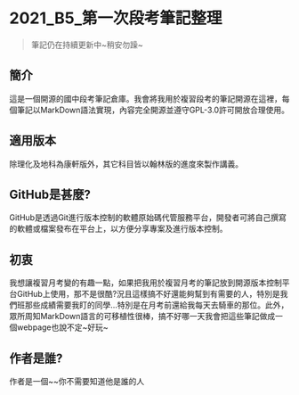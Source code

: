 # 2021_B5_第一次段考筆記整理
>筆記仍在持續更新中~稍安勿躁~
## 簡介
<p>
這是一個開源的國中段考筆記倉庫。我會將我用於複習段考的筆記開源在這裡，每個筆記以MarkDown語法實現，內容完全開源並遵守GPL-3.0許可開放合理使用。
</p>

## 適用版本
除理化及地科為康軒版外，其它科目皆以翰林版的進度來製作講義。

## GitHub是甚麼?
GitHub是透過Git進行版本控制的軟體原始碼代管服務平台，開發者可將自己撰寫的軟體或檔案發布在平台上，以方便分享專案及進行版本控制。

## 初衷
<P>
我想讓複習月考變的有趣一點，如果把我用於複習月考的筆記放到開源版本控制平台GitHub上使用，那不是很酷?況且這樣搞不好還能夠幫到有需要的人，特別是我們班那些成績需要我盯的同學...特別是在月考前還給我每天去騎車的那位。此外，眾所周知MarkDown語言的可移植性很棒，搞不好哪一天我會把這些筆記做成一個webpage也說不定~好玩~
</P>

## 作者是誰?
作者是一個~~你不需要知道他是誰的人



